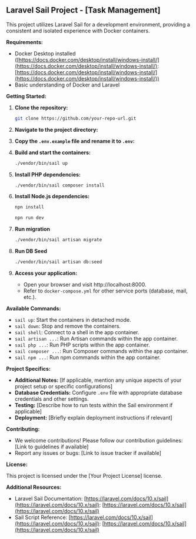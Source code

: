 ## Laravel Sail Project - [Task Management]

This project utilizes Laravel Sail for a development environment, providing a consistent and isolated experience with Docker containers.

**Requirements:**

* Docker Desktop installed ([https://docs.docker.com/desktop/install/windows-install/](https://docs.docker.com/desktop/install/windows-install/): [https://docs.docker.com/desktop/install/windows-install/](https://docs.docker.com/desktop/install/windows-install/))
* Basic understanding of Docker and Laravel

**Getting Started:**

1. **Clone the repository:**
   ```bash
   git clone https://github.com/your-repo-url.git
   ```
2. **Navigate to the project directory:**

3. **Copy the `.env.example` file and rename it to `.env`:**

4. **Build and start the containers:**
   ```bash
   ./vendor/bin/sail up
   ```
5. **Install PHP dependencies:**
   ```bash
   ./vendor/bin/sail composer install
   ```
6. **Install Node.js dependencies:**
   ```bash
   npn install
   ```
   ```bash
   npn run dev
   ```
7. **Run migration**
   ```bash
   ./vendor/bin/sail artisan migrate
   ```
8. **Run DB Seed**
   ```bash
   ./vendor/bin/sail artisan db:seed
   ```
9. **Access your application:**
    - Open your browser and visit http://localhost:8000.
    - Refer to `docker-compose.yml` for other service ports (database, mail, etc.).


**Available Commands:**

* `sail up`: Start the containers in detached mode.
* `sail down`: Stop and remove the containers.
* `sail shell`: Connect to a shell in the app container.
* `sail artisan ...`: Run Artisan commands within the app container.
* `sail php ...`: Run PHP scripts within the app container.
* `sail composer ...`: Run Composer commands within the app container.
* `sail npm ...`: Run npm commands within the app container.

**Project Specifics:**

* **Additional Notes:** [If applicable, mention any unique aspects of your project setup or specific configurations]
* **Database Credentials:** Configure `.env` file with appropriate database credentials and other settings.
* **Testing:** [Describe how to run tests within the Sail environment if applicable]
* **Deployment:** [Briefly explain deployment instructions if relevant]

**Contributing:**

* We welcome contributions! Please follow our contribution guidelines: [Link to guidelines if available]
* Report any issues or bugs: [Link to issue tracker if available]

**License:**

This project is licensed under the [Your Project License] license.

**Additional Resources:**

* Laravel Sail Documentation: [https://laravel.com/docs/10.x/sail](https://laravel.com/docs/10.x/sail): [https://laravel.com/docs/10.x/sail](https://laravel.com/docs/10.x/sail)
* Sail Script Reference: [https://laravel.com/docs/10.x/sail](https://laravel.com/docs/10.x/sail): [https://laravel.com/docs/10.x/sail](https://laravel.com/docs/10.x/sail)

